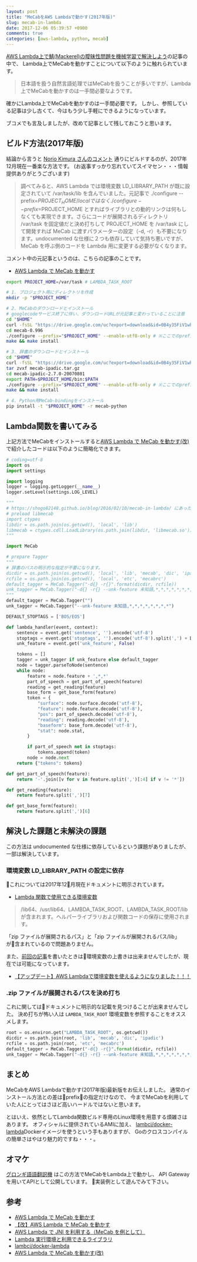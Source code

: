 ```yaml
---
layout: post
title: "MeCabをAWS Lambdaで動かす(2017年版)"
slug: mecab-in-lambda
date: 2017-12-06 05:39:57 +0900
comments: true
categories: [aws-lambda, python, mecab]
---
```


[AWS Lambda上で鯖(Mackerel)の曖昧性問題を機械学習で解決しよう](http://www.yasuhisay.info/entry/saba_disambiguator)の記事の中で、
Lambda上でMeCabを動かすことについて以下のように触れられています。

> 日本語を扱う自然言語処理ではMeCabを扱うことが多いですが、Lambda上でMeCabを動かすのは一手間必要なようです。

確かにLambda上でMeCabを動かすのは一手間必要です。
しかし、参照している記事は少し古くて、今はもう少し手軽にできるようになっています。

ブコメでも言及しましたが、改めて記事として残しておこうと思います。

<!-- More -->

## ビルド方法(2017年版)

結論から言うと [Norio Kimura さんのコメント](https://shogo82148.github.io/blog/2016/02/10/mecab-in-lambda/#comment-2550852533) 通りにビルドするのが、2017年12月現在一番楽な方法です。
(お返事すっかり忘れていてスイマセン・・・情報提供ありがとうございます)

> 調べてみると、AWS Lambda では環境変数 LD_LIBRARY_PATH が既に設定されていて /var/task/lib を含んでいました。元記事で ./configure --prefix=$PROJECT_HOME/local ではなく ./configure --prefix=$PROJECT_HOME とすればライブラリとの動的リンクは何もしなくても実現できます。さらにコードが展開されるディレクトリ /var/task を固定値だと決め打ちして PROJECT_HOME を /var/task にして開発すれば MeCab に渡すパラメーターの設定（-d, -r）も不要になります。undocumented な仕様に２つも依存していて気持ち悪いですが、MeCab を呼ぶ側のコードを Lambda 用に変更する必要がなくなります。

コメント中の元記事というのは、こちらの記事のことです。

- [AWS Lambda で MeCab を動かす](https://dev.classmethod.jp/cloud/aws-lambda-with-mecab/)

``` bash install.sh
export PROJECT_HOME=/var/task # LAMBDA_TASK_ROOT

# 1. プロジェクト用にディレクトリを作成
mkdir -p "$PROJECT_HOME"

# 2. MeCabのダウンロードとインストール
# googlecodeサービス終了に伴い、ダウンロードURLが元記事と変わっていることに注意
cd "$HOME"
curl -fsSL "https://drive.google.com/uc?export=download&id=0B4y35FiV1wh7cENtOXlicTFaRUE" -o mecab.tar.gz
cd mecab-0.996
./configure --prefix="$PROJECT_HOME" --enable-utf8-only # ※ここでのprefix指定がポイント
make && make install

# 3. 辞書のダウンロードとインストール
cd "$HOME"
curl -fsSL "https://drive.google.com/uc?export=download&id=0B4y35FiV1wh7MWVlSDBCSXZMTXM" -o mecab-ipadic.tar.gz
tar zvxf mecab-ipadic.tar.gz
cd mecab-ipadic-2.7.0-20070801
export PATH=$PROJECT_HOME/bin:$PATH
./configure --prefix="$PROJECT_HOME" --enable-utf8-only # ※ここでのprefix指定がポイント
make && make install

# 4. Python用MeCab-bindingをインストール
pip install -t "$PROJECT_HOME" -r mecab-python
```

## Lambda関数を書いてみる

上記方法でMeCabをインストールすると[AWS Lambda で MeCab を動かす(改)](https://shogo82148.github.io/blog/2016/02/10/mecab-in-lambda/)で紹介したコードは以下のように簡略化できます。

``` python lambda_function.py
# coding=utf-8
import os
import settings

import logging
logger = logging.getLogger(__name__)
logger.setLevel(settings.LOG_LEVEL)

"""
# https://shogo82148.github.io/blog/2016/02/10/mecab-in-lambda/ にあったpreload処理は不要になります。
# preload libmecab
import ctypes
libdir = os.path.join(os.getcwd(), 'local', 'lib')
libmecab = ctypes.cdll.LoadLibrary(os.path.join(libdir, 'libmecab.so'))
"""

import MeCab

# prepare Tagger
"""
# 辞書のパスの明示的な指定が不要になります。
dicdir = os.path.join(os.getcwd(), 'local', 'lib', 'mecab', 'dic', 'ipadic')
rcfile = os.path.join(os.getcwd(), 'local', 'etc', 'mecabrc')
default_tagger = MeCab.Tagger("-d{} -r{}".format(dicdir, rcfile))
unk_tagger = MeCab.Tagger("-d{} -r{} --unk-feature 未知語,*,*,*,*,*,*,*,*".format(dicdir, rcfile))
"""
default_tagger = MeCab.Tagger("")
unk_tagger = MeCab.Tagger("--unk-feature 未知語,*,*,*,*,*,*,*,*")

DEFAULT_STOPTAGS = ['BOS/EOS']

def lambda_handler(event, context):
    sentence = event.get('sentence', '').encode('utf-8')
    stoptags = event.get('stoptags', '').encode('utf-8').split(',') + DEFAULT_STOPTAGS
    unk_feature = event.get('unk_feature', False)

    tokens = []
    tagger = unk_tagger if unk_feature else default_tagger
    node = tagger.parseToNode(sentence)
    while node:
        feature = node.feature + ',*,*'
        part_of_speech = get_part_of_speech(feature)
        reading = get_reading(feature)
        base_form = get_base_form(feature)
        token = {
            "surface": node.surface.decode('utf-8'),
            "feature": node.feature.decode('utf-8'),
            "pos": part_of_speech.decode('utf-8'),
            "reading": reading.decode('utf-8'),
            "baseform": base_form.decode('utf-8'),
            "stat": node.stat,
        }

        if part_of_speech not in stoptags:
            tokens.append(token)
        node = node.next
    return {"tokens": tokens}

def get_part_of_speech(feature):
    return '-'.join([v for v in feature.split(',')[:4] if v != '*'])

def get_reading(feature):
    return feature.split(',')[7]

def get_base_form(feature):
    return feature.split(',')[6]
```

## 解決した課題と未解決の課題

この方法は undocumented な仕様に依存しているという課題がありましたが、一部は解決しています。

### 環境変数 LD_LIBRARY_PATH の設定に依存

これについては2017年12月現在ドキュメントに明示されています。

- [Lambda 関数で使用できる環境変数](http://docs.aws.amazon.com/ja_jp/lambda/latest/dg/current-supported-versions.html#lambda-environment-variables)

> /lib64、/usr/lib64、LAMBDA_TASK_ROOT、LAMBDA_TASK_ROOT/lib が含まれます。ヘルパーライブラリおよび関数コードの保存に使用されます。

「zip ファイルが展開されるパス」と「zip ファイルが展開されるパス/lib」が含まれているので問題ありません。

また、[前回の記事](https://shogo82148.github.io/blog/2016/02/10/mecab-in-lambda/)を書いたときは環境変数の上書きは出来ませんでしたが、現在では可能になっています。

- [【アップデート】AWS Lambdaで環境変数を使えるようになりました！！！](https://dev.classmethod.jp/cloud/aws/aws-lambda-env-variables/)

### .zip ファイルが展開されるパスを決め打ち

これに関してはドキュメントに明示的な記載を見つけることが出来ませんでした。
決め打ちが怖い人は `LAMBDA_TASK_ROOT` 環境変数を参照することをオススメします。

``` python lambda_function.py
root = os.environ.get("LAMBDA_TASK_ROOT", os.getcwd()) 
dicdir = os.path.join(root, 'lib', 'mecab', 'dic', 'ipadic')
rcfile = os.path.join(root, 'etc', 'mecabrc')
default_tagger = MeCab.Tagger("-d{} -r{}".format(dicdir, rcfile))
unk_tagger = MeCab.Tagger("-d{} -r{} --unk-feature 未知語,*,*,*,*,*,*,*,*".format(dicdir, rcfile))
```

## まとめ

MeCabをAWS Lambdaで動かす(2017年版)最新版をお伝えしました。
通常のインストール方法との差はprefixの指定だけなので、
今までMeCabを利用していた人にとってはさほど高いハードルではないと思います。

とはいえ、依然としてLambda関数ビルド専用のLinux環境を用意する煩雑さはあります。
オフィシャルに提供されているAMIに加え、
[lambci/docker-lambda](https://github.com/lambci/docker-lambda)Dockerイメージを使うという手もありますが、
Goのクロスコンパイルの簡単さはやはり魅力的ですね・・・。

## オマケ

[グロンギ語語翻訳機](https://shogo82148.github.io/Grongish/) はこの方法でMeCabをLambda上で動かし、
API Gateway を用いてAPIとして公開しています。
実装例として遊んでみて下さい。

## 参考

- [AWS Lambda で MeCab を動かす](https://dev.classmethod.jp/cloud/aws-lambda-with-mecab/)
- [【改】AWS Lambda で MeCab を動かす](https://dev.classmethod.jp/cloud/improved-aws-lambda-with-mecab/)
- [AWS Lambda で JNI を利用する（MeCab を例として）](https://qiita.com/norioxkimura/items/5ba3699cec54070566dc)
- [Lambda 実行環境と利用できるライブラリ](http://docs.aws.amazon.com/ja_jp/lambda/latest/dg/current-supported-versions.html)
- [lambci/docker-lambda](https://github.com/lambci/docker-lambda)
- [AWS Lambda で MeCab を動かす(改)](https://shogo82148.github.io/blog/2016/02/10/mecab-in-lambda/)

